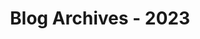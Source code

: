 ---
layout: category
title: "Blog Archives - 2023" 
category: "year-2023"
lang: en
permalink: '/category/2023/'
pagination:
    enabled: true
    category: "year-2023"
    permalink: /page/:num/
    locale: en
---